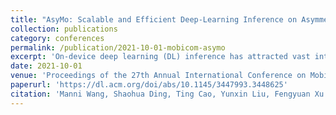 ```yaml
---
title: "AsyMo: Scalable and Efficient Deep-Learning Inference on Asymmetric Mobile CPUs"
collection: publications
category: conferences
permalink: /publication/2021-10-01-mobicom-asymo
excerpt: 'On-device deep learning (DL) inference has attracted vast interest. Mobile CPUs are the most common hardware for on-device inference and many inference frameworks have been developed for them. Yet, due to the hardware complexity, DL inference on mobile CPUs suffers from two common issues: the poor performance scalability on the asymmetric multiprocessor, and energy inefficiency. We identify the root causes are improper task partitioning and unbalanced task distribution for the poor scalability, and unawareness of model behaviour for energy inefficiency. Based on that, we propose a novel technique called AsyMo for the thread pool implementation of DL frameworks to solve the two issues. The key design principle is to leverage the execution determinism of DL inference, and build an optimal execution plan offline by jointly considering model structures and hardware characteristics. For performance scalability, AsyMo implements cost-model-directed partitioning and asymmetry-aware task scheduling to properly divide and fairly schedule tasks on asymmetric CPUs. For energy saving, AsyMo determines the least-energy cost frequency based on data reuse rate of a model. AsyMo is evaluated on different models and DL frameworks. All gain substantial improvement. For example, AsyMo shows up to 46% performance and 37% energy-efficiency improvement for convolution-dominant models, and up to 97% performance and 1.22× energy-efficiency improvement for fully-connect-dominant models, compared to an optimized TensorFlow on off-the-shelf mobile CPUs.'
date: 2021-10-01
venue: 'Proceedings of the 27th Annual International Conference on Mobile Computing and Networking (MobiCom)'
paperurl: 'https://dl.acm.org/doi/abs/10.1145/3447993.3448625'
citation: 'Manni Wang, Shaohua Ding, Ting Cao, Yunxin Liu, Fengyuan Xu. (2021). "AsyMo: Scalable and Efficient Deep-Learning Inference on Asymmetric Mobile CPUs." <i>Proceedings of the 27th Annual International Conference on Mobile Computing and Networking (MobiCom)</i>.'
---
```

